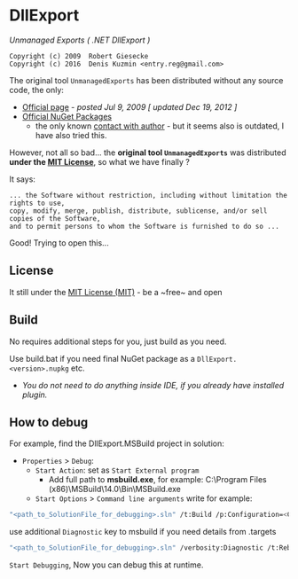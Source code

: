 # DllExport

*Unmanaged Exports ( .NET DllExport )*

```
Copyright (c) 2009  Robert Giesecke
Copyright (c) 2016  Denis Kuzmin <entry.reg@gmail.com>
```

The original tool `UnmanagedExports` has been distributed without any source code, the only:

* [Official page](https://sites.google.com/site/robertgiesecke/Home/uploads/unmanagedexports) - *posted Jul 9, 2009 [ updated Dec 19, 2012 ]*
* [Official NuGet Packages](https://www.nuget.org/packages/UnmanagedExports) 
    * the only known [contact with author](https://www.nuget.org/packages/UnmanagedExports/ContactOwners) - but it seems also is outdated, I have also tried this.

However, not all so bad... the **original tool `UnmanagedExports`** was distributed **under the [MIT License](https://opensource.org/licenses/mit-license.php)**, so what we have finally ?

It says:
```
... the Software without restriction, including without limitation the rights to use, 
copy, modify, merge, publish, distribute, sublicense, and/or sell copies of the Software, 
and to permit persons to whom the Software is furnished to do so ...
```

Good! Trying to open this... 


## License

It still under the [MIT License (MIT)](https://github.com/3F/DllExport/blob/master/LICENSE) - be a ~free~ and open

## Build

No requires additional steps for you, just build as you need.

Use build.bat if you need final NuGet package as a `DllExport.<version>.nupkg` etc.
* *You do not need to do anything inside IDE, if you already have installed plugin.*

## How to debug

For example, find the DllExport.MSBuild project in solution:

* `Properties` > `Debug`:
    * `Start Action`: set as `Start External program`
        * Add full path to **msbuild.exe**, for example: C:\Program Files (x86)\MSBuild\14.0\Bin\MSBuild.exe
    * `Start Options` > `Command line arguments` write for example:

```bash
"<path_to_SolutionFile_for_debugging>.sln" /t:Build /p:Configuration=<Configuration>
```

use additional `Diagnostic` key to msbuild if you need details from .targets
```bash
"<path_to_SolutionFile_for_debugging>.sln" /verbosity:Diagnostic /t:Rebuild /p:Configuration=<Configuration>
```

`Start Debugging`, Now you can debug this at runtime.

